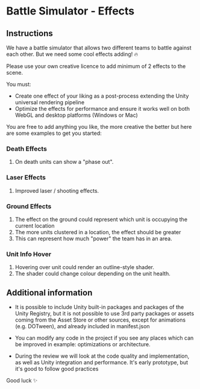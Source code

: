 # Battle Simulator - Effects

## Instructions
We have a battle simulator that allows two different teams to battle against each other. But we need some cool effects adding! 🔥

Please use your own creative licence to add minimum of 2 effects to the scene.

You must:

- Create one effect of your liking as a post-process extending the Unity universal rendering pipeline
- Optimize the effects for performance and ensure it works well on both WebGL and desktop platforms (Windows or Mac)

You are free to add anything you like, the more creative the better but here are some examples to get you started:

### Death Effects
1. On death units can show a "phase out".

### Laser Effects
1. Improved laser / shooting effects.

### Ground Effects
1. The effect on the ground could represent which unit is occupying the current location
2. The more units clustered in a location, the effect should be greater
3. This can represent how much "power" the team has in an area.

### Unit Info Hover
1. Hovering over unit could render an outline-style shader.
2. The shader could change colour depending on the unit health.

## Additional information
- It is possible to include Unity built-in packages and packages of the Unity Registry, but it is not possible to use
3rd party packages or assets coming from the Asset Store or other sources, except for animations (e.g.
DOTween), and already included in manifest.json

- You can modify any code in the project if you see any places which can be improved in example: optimizations
or architecture.

- During the review we will look at the code quality and implementation, as well as Unity integration and performance.
It's early prototype, but it's good to follow good practices

Good luck ✨
